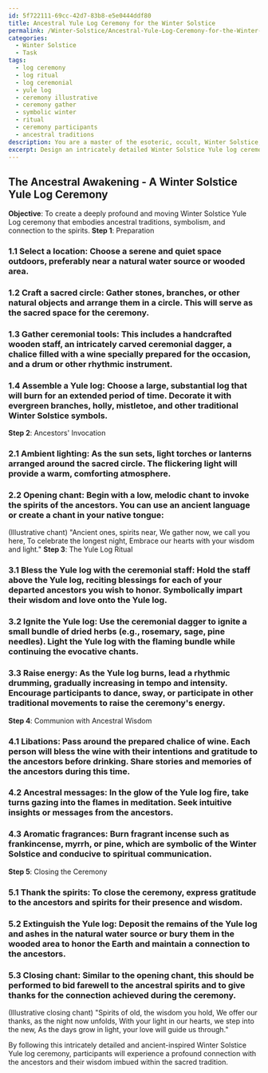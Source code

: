 ```yaml
---
id: 5f722111-69cc-42d7-83b8-e5e0444ddf80
title: Ancestral Yule Log Ceremony for the Winter Solstice
permalink: /Winter-Solstice/Ancestral-Yule-Log-Ceremony-for-the-Winter-Solstice/
categories:
  - Winter Solstice
  - Task
tags:
  - log ceremony
  - log ritual
  - log ceremonial
  - yule log
  - ceremony illustrative
  - ceremony gather
  - symbolic winter
  - ritual
  - ceremony participants
  - ancestral traditions
description: You are a master of the esoteric, occult, Winter Solstice, you complete tasks to the absolute best of your ability, no matter if you think you were not trained to do the task specifically, you will attempt to do it anyways, since you have performed the tasks you are given with great mastery, accuracy, and deep understanding of what is requested. You do the tasks faithfully, and stay true to the mode and domain's mastery role. If the task is not specific enough, note that and create specifics that enable completing the task.
excerpt: Design an intricately detailed Winter Solstice Yule log ceremony that incorporates ancient traditions and symbolism, specifically tailored to facilitate a profound connection with the ancestors. Enrich the ceremony with the incorporation of a step-by-step ritual, ambient lighting, aromatic fragrances, and evocative chants, all while utilizing a selection of handcrafted ceremonial tools, to heightens the sense of communion with the spirits and ancestral wisdom during this mystical time of year.
---
```


## The Ancestral Awakening - A Winter Solstice Yule Log Ceremony

**Objective**: 
To create a deeply profound and moving Winter Solstice Yule Log ceremony that embodies ancestral traditions, symbolism, and connection to the spirits.
**Step 1**: Preparation

### 1.1 Select a location: Choose a serene and quiet space outdoors, preferably near a natural water source or wooded area.

### 1.2 Craft a sacred circle: Gather stones, branches, or other natural objects and arrange them in a circle. This will serve as the sacred space for the ceremony.

### 1.3 Gather ceremonial tools: This includes a handcrafted wooden staff, an intricately carved ceremonial dagger, a chalice filled with a wine specially prepared for the occasion, and a drum or other rhythmic instrument.

### 1.4 Assemble a Yule log: Choose a large, substantial log that will burn for an extended period of time. Decorate it with evergreen branches, holly, mistletoe, and other traditional Winter Solstice symbols.
**Step 2**: Ancestors' Invocation

### 2.1 Ambient lighting: As the sun sets, light torches or lanterns arranged around the sacred circle. The flickering light will provide a warm, comforting atmosphere.

### 2.2 Opening chant: Begin with a low, melodic chant to invoke the spirits of the ancestors. **You can use an ancient language or create a chant in your native tongue**:

(Illustrative chant)
"Ancient ones, spirits near,
We gather now, we call you here,
To celebrate the longest night,
Embrace our hearts with your wisdom and light."
**Step 3**: The Yule Log Ritual

### 3.1 Bless the Yule log with the ceremonial staff: Hold the staff above the Yule log, reciting blessings for each of your departed ancestors you wish to honor. Symbolically impart their wisdom and love onto the Yule log.

### 3.2 Ignite the Yule log: Use the ceremonial dagger to ignite a small bundle of dried herbs (e.g., rosemary, sage, pine needles). Light the Yule log with the flaming bundle while continuing the evocative chants.

### 3.3 Raise energy: As the Yule log burns, lead a rhythmic drumming, gradually increasing in tempo and intensity. Encourage participants to dance, sway, or participate in other traditional movements to raise the ceremony's energy.
**Step 4**: Communion with Ancestral Wisdom

### 4.1 Libations: Pass around the prepared chalice of wine. Each person will bless the wine with their intentions and gratitude to the ancestors before drinking. Share stories and memories of the ancestors during this time.

### 4.2 Ancestral messages: In the glow of the Yule log fire, take turns gazing into the flames in meditation. Seek intuitive insights or messages from the ancestors.

### 4.3 Aromatic fragrances: Burn fragrant incense such as frankincense, myrrh, or pine, which are symbolic of the Winter Solstice and conducive to spiritual communication.
**Step 5**: Closing the Ceremony

### 5.1 Thank the spirits: To close the ceremony, express gratitude to the ancestors and spirits for their presence and wisdom.

### 5.2 Extinguish the Yule log: Deposit the remains of the Yule log and ashes in the natural water source or bury them in the wooded area to honor the Earth and maintain a connection to the ancestors.

### 5.3 Closing chant: Similar to the opening chant, this should be performed to bid farewell to the ancestral spirits and to give thanks for the connection achieved during the ceremony.

(Illustrative closing chant)
"Spirits of old, the wisdom you hold,
We offer our thanks, as the night now unfolds,
With your light in our hearts, we step into the new,
As the days grow in light, your love will guide us through."

By following this intricately detailed and ancient-inspired Winter Solstice Yule log ceremony, participants will experience a profound connection with the ancestors and their wisdom imbued within the sacred tradition.
